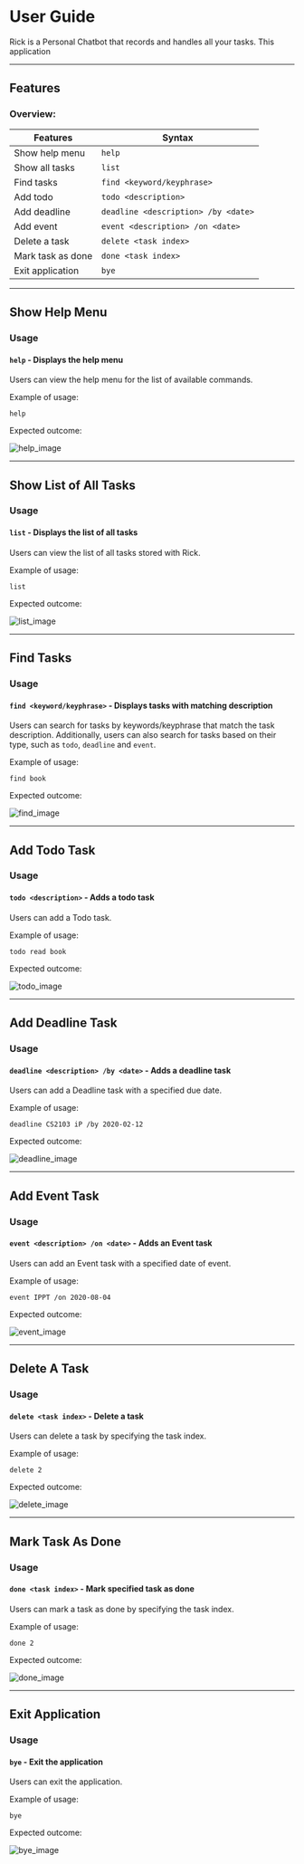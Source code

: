 # User Guide
Rick is a Personal Chatbot that records and handles all your tasks.
This application

---

## Features
### Overview:
Features | Syntax
-------- | ------
Show help menu | `help`
Show all tasks | `list`
Find tasks | `find <keyword/keyphrase>`
Add todo | `todo <description>`
Add deadline | `deadline <description> /by <date>`
Add event | `event <description> /on <date>`
Delete a task | `delete <task index>`
Mark task as done | `done <task index>`
Exit application | `bye`

---

## Show Help Menu

### Usage

#### `help` - Displays the help menu

Users can view the help menu for the list of available commands.

Example of usage: 

`help`

Expected outcome:

![help_image](images/help.png)

---

## Show List of All Tasks

### Usage

#### `list` - Displays the list of all tasks

Users can view the list of all tasks stored with Rick.

Example of usage:

`list`

Expected outcome:

![list_image](images/list.png)

---

## Find Tasks

### Usage

#### `find <keyword/keyphrase>` - Displays tasks with matching description

Users can search for tasks by keywords/keyphrase that match the task description.
Additionally, users can also search for tasks based on their type, such as `todo`, `deadline` and `event`.

Example of usage:

`find book`

Expected outcome:

![find_image](images/find.png)

---

## Add Todo Task

### Usage

#### `todo <description>` - Adds a todo task

Users can add a Todo task.

Example of usage:

`todo read book`

Expected outcome:

![todo_image](images/todo.png)

---

## Add Deadline Task

### Usage

#### `deadline <description> /by <date>` - Adds a deadline task

Users can add a Deadline task with a specified due date.

Example of usage:

`deadline CS2103 iP /by 2020-02-12`

Expected outcome:

![deadline_image](images/deadline.png)

---

## Add Event Task

### Usage

#### `event <description> /on <date>` - Adds an Event task

Users can add an Event task with a specified date of event.

Example of usage:

`event IPPT /on 2020-08-04`

Expected outcome:

![event_image](images/event.png)

---

## Delete A Task

### Usage

#### `delete <task index>` - Delete a task

Users can delete a task by specifying the task index.

Example of usage:

`delete 2`

Expected outcome:

![delete_image](images/delete.png)

---

## Mark Task As Done

### Usage

#### `done <task index>` - Mark specified task as done

Users can mark a task as done by specifying the task index.

Example of usage:

`done 2`

Expected outcome:

![done_image](images/done.png)

---

## Exit Application

### Usage

#### `bye` - Exit the application

Users can exit the application.

Example of usage:

`bye`

Expected outcome:

![bye_image](images/bye.png)